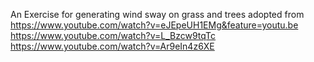 An Exercise for generating wind sway on grass and trees adopted from <br/>
https://www.youtube.com/watch?v=eJEpeUH1EMg&feature=youtu.be<br/>
 https://www.youtube.com/watch?v=L_Bzcw9tqTc<br/>
 https://www.youtube.com/watch?v=Ar9eIn4z6XE